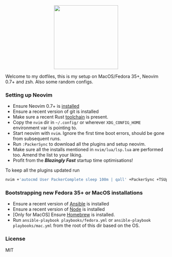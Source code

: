 <div align="center">
  <img src="https://neovim.io/logos/neovim-mark-flat.png" width=200 />
</div>

Welcome to my dotfiles, this is my setup on MacOS/Fedora 35+, Neovim 0.7+ and zsh. Also some random configs.

### Setting up Neovim

- Ensure Neovim 0.7+ is [installed](https://github.com/neovim/neovim/wiki/Installing-Neovim)
- Ensure a recent version of git is installed
- Make sure a recent Rust [toolchain](https://www.rust-lang.org/tools/install) is present.
- Copy the `nvim` dir in `~/.config/` or wherever `XDG_CONFIG_HOME` environment var is pointing to.
- Start neovim with `nvim`. Ignore the first time boot errors, should be gone from subsequent runs.
- Run `:PackerSync` to download all the plugins and setup neovim.
- Make sure all the installs mentioned in `nvim/lua/lsp.lua` are performed too. Amend the list to your liking.
- Profit from the **_Blazingly Fast_** startup time optimisations!

To keep all the plugins updated run
```sh
nvim +'autocmd User PackerComplete sleep 100m | qall' +PackerSync +TSUpdate
```

### Bootstrapping new Fedora 35+ or MacOS installations

- Ensure a recent version of [Ansible](https://docs.ansible.com/ansible/latest/installation_guide/intro_installation.html) is installed
- Ensure a recent version of [Node](https://nodejs.org/en/download/) is installed
- [Only for MacOS] Ensure [Homebrew](https://brew.sh/) is installed.
- Run `ansible-playbook playbooks/fedora.yml` or `ansible-playbook playbooks/mac.yml` from the root of this dir based on the OS.

### License
MIT
